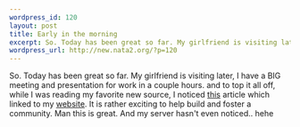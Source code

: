 ```yaml
--- 
wordpress_id: 120
layout: post
title: Early in the morning
excerpt: So. Today has been great so far. My girlfriend is visiting later, I have a BIG meeting and presentation for work in a couple hours. and to top it all off, while I was reading my favorite new source, I noticed this article which linked to my website. It is rather ex...
wordpress_url: http://new.nata2.org/?p=120
---
```

So. Today has been great so far. My girlfriend is visiting later, I have a BIG meeting and presentation for work in a couple hours. and to top it all off, while I was reading my favorite new source, I noticed <a href="http://slashdot.org/article.pl?sid=01/10/25/1222257&mode=thread&threshold=-1">this</a> article which linked to my <a href="http://www.audreyhacking.com">website</a>. It is rather exciting to help build and foster a community. Man this is great. And my server hasn't even noticed.. hehe
